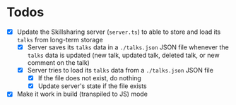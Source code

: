 # Todos

- [x] Update the Skillsharing server (`server.ts`) to able to store and load its `talks` from long-term storage
  - [x] Server saves its `talks` data in a `./talks.json` JSON file whenever the `talks` data is updated (new talk, updated talk, deleted talk, or new comment on the talk)
  - [x] Server tries to load its `talks` data from a `./talks.json` JSON file
    - [x] If the file does not exist, do nothing
    - [x] Update server's state if the file exists
- [x] Make it work in build (transpiled to JS) mode
